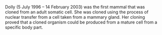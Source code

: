 Dolly (5 July 1996 – 14 February 2003) was the first mammal that was cloned from an adult somatic cell. She was cloned using the process of nuclear transfer from a cell taken from a mammary gland. Her cloning proved that a cloned organism could be produced from a mature cell from a specific body part.
